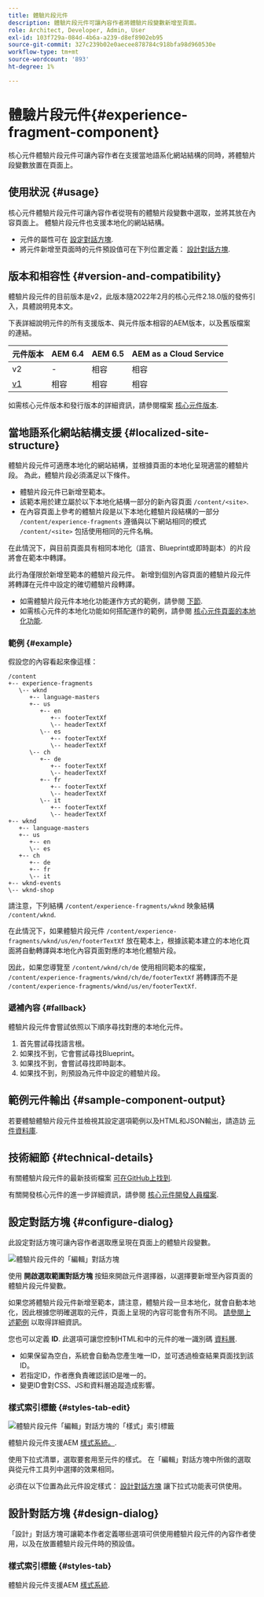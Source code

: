 ```yaml
---
title: 體驗片段元件
description: 體驗片段元件可讓內容作者將體驗片段變數新增至頁面。
role: Architect, Developer, Admin, User
exl-id: 103f729a-084d-4b6a-a239-d8ef8902eb95
source-git-commit: 327c239b02e0aecee878784c918bfa98d960530e
workflow-type: tm+mt
source-wordcount: '893'
ht-degree: 1%

---
```


# 體驗片段元件{#experience-fragment-component}

核心元件體驗片段元件可讓內容作者在支援當地語系化網站結構的同時，將體驗片段變數放置在頁面上。

## 使用狀況 {#usage}

核心元件體驗片段元件可讓內容作者從現有的體驗片段變數中選取，並將其放在內容頁面上。 體驗片段元件也支援本地化的網站結構。

* 元件的屬性可在 [設定對話方塊](#configure-dialog).
* 將元件新增至頁面時的元件預設值可在下列位置定義： [設計對話方塊](#design-dialog).

## 版本和相容性 {#version-and-compatibility}

體驗片段元件的目前版本是v2，此版本隨2022年2月的核心元件2.18.0版的發佈引入，具體說明見本文。

下表詳細說明元件的所有支援版本、與元件版本相容的AEM版本，以及舊版檔案的連結。

| 元件版本 | AEM 6.4 | AEM 6.5 | AEM as a Cloud Service  |
|--- |--- |---|---|
| v2 | - | 相容 | 相容 |
| [v1](v1/experience-fragment.md) | 相容 | 相容 | 相容 |

如需核心元件版本和發行版本的詳細資訊，請參閱檔案 [核心元件版本](/help/versions.md).

## 當地語系化網站結構支援 {#localized-site-structure}

體驗片段元件可適應本地化的網站結構，並根據頁面的本地化呈現適當的體驗片段。 為此，體驗片段必須滿足以下條件。

* 體驗片段元件已新增至範本。
* 該範本用於建立屬於以下本地化結構一部分的新內容頁面 `/content/<site>`.
* 在內容頁面上參考的體驗片段是以下本地化體驗片段結構的一部分 `/content/experience-fragments` 遵循與以下網站相同的模式 `/content/<site>` 包括使用相同的元件名稱。

在此情況下，與目前頁面具有相同本地化（語言、Blueprint或即時副本）的片段將會在範本中轉譯。

此行為僅限於新增至範本的體驗片段元件。 新增到個別內容頁面的體驗片段元件將轉譯在元件中設定的確切體驗片段轉譯。

* 如需體驗片段元件本地化功能運作方式的範例，請參閱 [下節](#example).
* 如需核心元件的本地化功能如何搭配運作的範例，請參閱 [核心元件頁面的本地化功能](/help/get-started/localization.md).

### 範例 {#example}

假設您的內容看起來像這樣：

```
/content
+-- experience-fragments
   \-- wknd
      +-- language-masters
      +-- us
         +-- en
            +-- footerTextXf
            \-- headerTextXf
         \-- es
            +-- footerTextXf
            \-- headerTextXf
      \-- ch
         +-- de
            +-- footerTextXf
            \-- headerTextXf
         +-- fr
            +-- footerTextXf
            \-- headerTextXf
         \-- it
            +-- footerTextXf
            \-- headerTextXf
+-- wknd
   +-- language-masters
   +-- us
      +-- en
      \-- es
   +-- ch
      +-- de
      +-- fr
      \-- it
+-- wknd-events
\-- wknd-shop
```

請注意，下列結構 `/content/experience-fragments/wknd` 映象結構 `/content/wknd`.

在此情況下，如果體驗片段元件 `/content/experience-fragments/wknd/us/en/footerTextXf` 放在範本上，根據該範本建立的本地化頁面將自動轉譯與本地化內容頁面對應的本地化體驗片段。

因此，如果您導覽至 `/content/wknd/ch/de` 使用相同範本的檔案， `/content/experience-fragments/wknd/ch/de/footerTextXf` 將轉譯而不是 `/content/experience-fragments/wknd/us/en/footerTextXf`.

### 遞補內容 {#fallback}

體驗片段元件會嘗試依照以下順序尋找對應的本地化元件。

1. 首先嘗試尋找語言根。
1. 如果找不到，它會嘗試尋找Blueprint。
1. 如果找不到，會嘗試尋找即時副本。
1. 如果找不到，則預設為元件中設定的體驗片段。

## 範例元件輸出 {#sample-component-output}

若要體驗體驗片段元件並檢視其設定選項範例以及HTML和JSON輸出，請造訪 [元件資料庫](https://adobe.com/go/aem_cmp_library_xf).

## 技術細節 {#technical-details}

有關體驗片段元件的最新技術檔案 [可在GitHub上找到](https://adobe.com/go/aem_cmp_tech_xf_v2).

有關開發核心元件的進一步詳細資訊，請參閱 [核心元件開發人員檔案](/help/developing/overview.md).

## 設定對話方塊 {#configure-dialog}

此設定對話方塊可讓內容作者選取應呈現在頁面上的體驗片段變數。

![體驗片段元件的「編輯」對話方塊](/help/assets/experience-fragment-edit.png)

使用 **開啟選取範圍對話方塊** 按鈕來開啟元件選擇器，以選擇要新增至內容頁面的體驗片段元件變數。

如果您將體驗片段元件新增至範本，請注意，體驗片段一旦本地化，就會自動本地化，因此根據您明確選取的元件，頁面上呈現的內容可能會有所不同。 [請參閱上述範例](#example) 以取得詳細資訊。

您也可以定義 **ID**. 此選項可讓您控制HTML和中的元件的唯一識別碼 [資料層](/help/developing/data-layer/overview.md).

* 如果保留為空白，系統會自動為您產生唯一ID，並可透過檢查結果頁面找到該ID。
* 若指定ID，作者應負責確認該ID是唯一的。
* 變更ID會對CSS、JS和資料層追蹤造成影響。

### 樣式索引標籤 {#styles-tab-edit}

![體驗片段元件「編輯」對話方塊的「樣式」索引標籤](/help/assets/experience-fragment-edit-styles.png)

體驗片段元件支援AEM [樣式系統。](/help/get-started/authoring.md#component-styling).

使用下拉式清單，選取要套用至元件的樣式。 在「編輯」對話方塊中所做的選取與從元件工具列中選擇的效果相同。

必須在以下位置為此元件設定樣式： [設計對話方塊](#design-dialog) 讓下拉式功能表可供使用。

## 設計對話方塊 {#design-dialog}

「設計」對話方塊可讓範本作者定義哪些選項可供使用體驗片段元件的內容作者使用，以及在放置體驗片段元件時的預設值。

### 樣式索引標籤 {#styles-tab}

體驗片段元件支援AEM [樣式系統](/help/get-started/authoring.md#component-styling).
